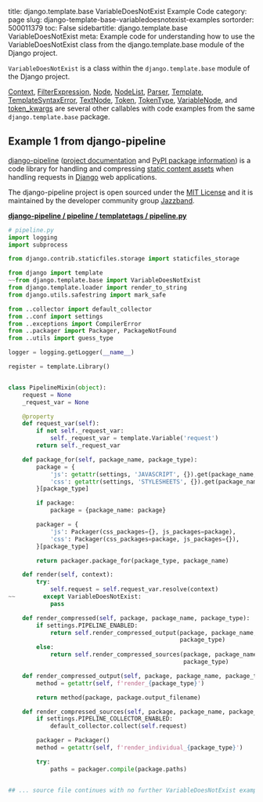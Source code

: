 title: django.template.base VariableDoesNotExist Example Code
category: page
slug: django-template-base-variabledoesnotexist-examples
sortorder: 500011379
toc: False
sidebartitle: django.template.base VariableDoesNotExist
meta: Example code for understanding how to use the VariableDoesNotExist class from the django.template.base module of the Django project.


`VariableDoesNotExist` is a class within the `django.template.base` module of the Django project.

<a href="/django-template-base-context-examples.html">Context</a>,
<a href="/django-template-base-filterexpression-examples.html">FilterExpression</a>,
<a href="/django-template-base-node-examples.html">Node</a>,
<a href="/django-template-base-nodelist-examples.html">NodeList</a>,
<a href="/django-template-base-parser-examples.html">Parser</a>,
<a href="/django-template-base-template-examples.html">Template</a>,
<a href="/django-template-base-templatesyntaxerror-examples.html">TemplateSyntaxError</a>,
<a href="/django-template-base-textnode-examples.html">TextNode</a>,
<a href="/django-template-base-token-examples.html">Token</a>,
<a href="/django-template-base-tokentype-examples.html">TokenType</a>,
<a href="/django-template-base-variablenode-examples.html">VariableNode</a>,
and <a href="/django-template-base-token-kwargs-examples.html">token_kwargs</a>
are several other callables with code examples from the same `django.template.base` package.

## Example 1 from django-pipeline
[django-pipeline](https://github.com/jazzband/django-pipeline)
([project documentation](https://django-pipeline.readthedocs.io/en/latest/)
and
[PyPI package information](https://pypi.org/project/django-pipeline/))
is a code library for handling and compressing
[static content assets](/static-content.html) when handling requests in
[Django](/django.html) web applications.

The django-pipeline project is open sourced under the
[MIT License](https://github.com/jazzband/django-pipeline/blob/master/LICENSE.txt)
and it is maintained by the developer community group
[Jazzband](https://jazzband.co/).

[**django-pipeline / pipeline / templatetags / pipeline.py**](https://github.com/jazzband/django-pipeline/blob/master/pipeline/templatetags/pipeline.py)

```python
# pipeline.py
import logging
import subprocess

from django.contrib.staticfiles.storage import staticfiles_storage

from django import template
~~from django.template.base import VariableDoesNotExist
from django.template.loader import render_to_string
from django.utils.safestring import mark_safe

from ..collector import default_collector
from ..conf import settings
from ..exceptions import CompilerError
from ..packager import Packager, PackageNotFound
from ..utils import guess_type

logger = logging.getLogger(__name__)

register = template.Library()


class PipelineMixin(object):
    request = None
    _request_var = None

    @property
    def request_var(self):
        if not self._request_var:
            self._request_var = template.Variable('request')
        return self._request_var

    def package_for(self, package_name, package_type):
        package = {
            'js': getattr(settings, 'JAVASCRIPT', {}).get(package_name, {}),
            'css': getattr(settings, 'STYLESHEETS', {}).get(package_name, {}),
        }[package_type]

        if package:
            package = {package_name: package}

        packager = {
            'js': Packager(css_packages={}, js_packages=package),
            'css': Packager(css_packages=package, js_packages={}),
        }[package_type]

        return packager.package_for(package_type, package_name)

    def render(self, context):
        try:
            self.request = self.request_var.resolve(context)
~~        except VariableDoesNotExist:
            pass

    def render_compressed(self, package, package_name, package_type):
        if settings.PIPELINE_ENABLED:
            return self.render_compressed_output(package, package_name,
                                                 package_type)
        else:
            return self.render_compressed_sources(package, package_name,
                                                  package_type)

    def render_compressed_output(self, package, package_name, package_type):
        method = getattr(self, f'render_{package_type}')

        return method(package, package.output_filename)

    def render_compressed_sources(self, package, package_name, package_type):
        if settings.PIPELINE_COLLECTOR_ENABLED:
            default_collector.collect(self.request)

        packager = Packager()
        method = getattr(self, f'render_individual_{package_type}')

        try:
            paths = packager.compile(package.paths)


## ... source file continues with no further VariableDoesNotExist examples...

```

